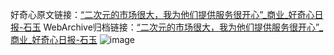 好奇心原文链接：[“二次元的市场很大，我为他们提供服务很开心”_商业_好奇心日报-石玉](https://www.qdaily.com/articles/7813.html)
WebArchive归档链接：[“二次元的市场很大，我为他们提供服务很开心”_商业_好奇心日报-石玉](http://web.archive.org/web/20170726170828/http://www.qdaily.com/articles/7813.html)
![image](http://ww3.sinaimg.cn/large/007d5XDply1g3x0z8n53cj30u05gzhdt)